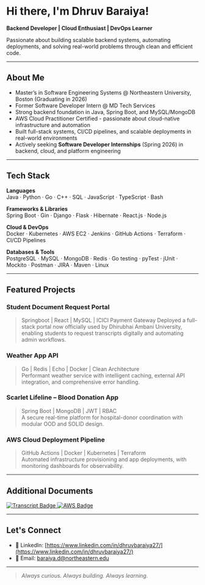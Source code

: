 # Hi there, I'm Dhruv Baraiya!  
**Backend Developer | Cloud Enthusiast | DevOps Learner** 

 Passionate about building scalable backend systems, automating deployments, and solving real-world problems through clean and efficient code.

---

## About Me

-  Master’s in Software Engineering Systems @ Northeastern University, Boston (Graduating in 2026)
-  Former Software Developer Intern @ MD Tech Services
-  Strong backend foundation in Java, Spring Boot, and MySQL/MongoDB
-  AWS Cloud Practitioner Certified - passionate about cloud-native infrastructure and automation
-  Built full-stack systems, CI/CD pipelines, and scalable deployments in real-world environments
-  Actively seeking **Software Developer Internships** (Spring 2026) in backend, cloud, and platform engineering

---

## Tech Stack

**Languages**  
Java · Python · Go · C++ · SQL · JavaScript · TypeScript · Bash

**Frameworks & Libraries**  
Spring Boot · Gin · Django · Flask · Hibernate · React.js · Node.js

**Cloud & DevOps**  
Docker · Kubernetes · AWS EC2 · Jenkins · GitHub Actions · Terraform · CI/CD Pipelines

**Databases & Tools**  
PostgreSQL · MySQL · MongoDB · Redis · Go testing · pyTest · jUnit · Mockito · Postman · JIRA · Maven · Linux 

---

## Featured Projects

### Student Document Request Portal  
> Springboot | React | MySQL | ICICI Payment Gateway
Deployed a full-stack portal now officially used by Dhirubhai Ambani University, enabling students to request transcripts digitally and automating admin workflows.

### Weather App API  
> Go | Redis | Echo | Docker | Clean Architecture  
Performant weather service with intelligent caching, external API integration, and comprehensive error handling.

### Scarlet Lifeline – Blood Donation App  
> Spring Boot | MongoDB | JWT | RBAC  
A secure real-time platform for hospital-donor coordination with modular OOD and SOLID design.

### AWS Cloud Deployment Pipeline  
> GitHub Actions | Docker | Kubernetes | Terraform  
Automated infrastructure provisioning and app deployments, with monitoring dashboards for observability.

---
## Additional Documents

<a href="./Dhruv_Baraiya_Transcript.pdf" download>
  <img src="https://img.shields.io/badge/Academic%20Transcript-PDF-blue?style=for-the-badge&logo=googledrive" alt="Transcript Badge">
</a>

<a href="./Dhruv_AWS_Certification.pdf" download>
  <img src="https://img.shields.io/badge/AWS%20Certification-PDF-orange?style=for-the-badge&logo=amazonaws" alt="AWS Badge">
</a>

---

## Let's Connect

- 🔗 LinkedIn: [https://www.linkedin.com/in/dhruvbaraiya27/](https://www.linkedin.com/in/dhruvbaraiya27/)    
- 📧 Email: baraiya.d@northeastern.edu

---

> *Always curious. Always building. Always learning.*
